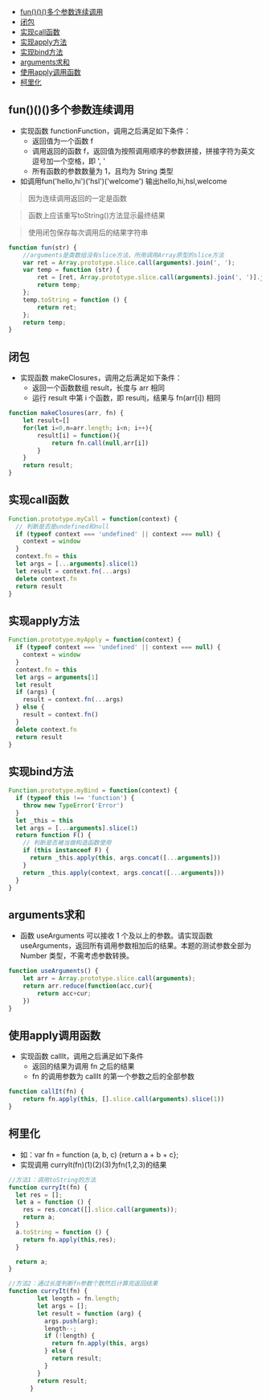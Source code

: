 <!-- TOC -->

- [fun()()()多个参数连续调用](#fun多个参数连续调用)
- [闭包](#闭包)
- [实现call函数](#实现call函数)
- [实现apply方法](#实现apply方法)
- [实现bind方法](#实现bind方法)
- [arguments求和](#arguments求和)
- [使用apply调用函数](#使用apply调用函数)
- [柯里化](#柯里化)

<!-- /TOC -->

## fun()()()多个参数连续调用
* 实现函数 functionFunction，调用之后满足如下条件：
    * 返回值为一个函数 f
    * 调用返回的函数 f，返回值为按照调用顺序的参数拼接，拼接字符为英文逗号加一个空格，即 ', '
    * 所有函数的参数数量为 1，且均为 String 类型
* 如调用fun('hello,hi')('hsl')('welcome') 输出hello,hi,hsl,welcome
> 因为连续调用返回的一定是函数

> 函数上应该重写toString()方法显示最终结果

> 使用闭包保存每次调用后的结果字符串

```js
function fun(str) {
    //arguments是类数组没有slice方法，所用调用Array原型的slice方法
    var ret = Array.prototype.slice.call(arguments).join(', ');
    var temp = function (str) {
        ret = [ret, Array.prototype.slice.call(arguments).join(', ')].join(', ');
        return temp;
    };
    temp.toString = function () {
        return ret;
    };
    return temp;
}
```
## 闭包
- 实现函数 makeClosures，调用之后满足如下条件：
    - 返回一个函数数组 result，长度与 arr 相同
    - 运行 result 中第 i 个函数，即 result[i]()，结果与 fn(arr[i]) 相同
```js
function makeClosures(arr, fn) {
    let result=[]
    for(let i=0,n=arr.length; i<n; i++){
        result[i] = function(){
            return fn.call(null,arr[i])
        }
    }
    return result;
}
```

## 实现call函数
```js
Function.prototype.myCall = function(context) {
  // 判断是否是undefined和null
  if (typeof context === 'undefined' || context === null) {
    context = window
  }
  context.fn = this
  let args = [...arguments].slice(1)
  let result = context.fn(...args)
  delete context.fn
  return result
}
```

## 实现apply方法
```js
Function.prototype.myApply = function(context) {
  if (typeof context === 'undefined' || context === null) {
    context = window
  }
  context.fn = this
  let args = arguments[1]
  let result
  if (args) {
    result = context.fn(...args)
  } else {
    result = context.fn()
  }
  delete context.fn
  return result
}
```

## 实现bind方法
```js
Function.prototype.myBind = function(context) {
  if (typeof this !== 'function') {
    throw new TypeError('Error')
  }
  let _this = this
  let args = [...arguments].slice(1)
  return function F() {
    // 判断是否被当做构造函数使用
    if (this instanceof F) {
      return _this.apply(this, args.concat([...arguments]))
    }
    return _this.apply(context, args.concat([...arguments]))
  }
}
```

## arguments求和
* 函数 useArguments 可以接收 1 个及以上的参数。请实现函数 useArguments，返回所有调用参数相加后的结果。本题的测试参数全部为 Number 类型，不需考虑参数转换。
```js
function useArguments() {
    let arr = Array.prototype.slice.call(arguments);
    return arr.reduce(function(acc,cur){
        return acc+cur;
    })
}
```

## 使用apply调用函数
- 实现函数 callIt，调用之后满足如下条件
  - 返回的结果为调用 fn 之后的结果
  - fn 的调用参数为 callIt 的第一个参数之后的全部参数
```js
function callIt(fn) {
    return fn.apply(this, [].slice.call(arguments).slice(1))
}
```

## 柯里化
* 如：var fn = function (a, b, c) {return a + b + c}; 
* 实现调用 curryIt(fn)(1)(2)(3)为fn(1,2,3)的结果
```js
//方法1：调用toString的方法
function curryIt(fn) {
  let res = [];
  let a = function () {
    res = res.concat([].slice.call(arguments));
    return a;
  }
  a.toString = function () {
    return fn.apply(this,res);
  }

  return a;
}
```

```js
//方法2：通过长度判断fn参数个数然后计算完返回结果
function curryIt(fn) {
        let length = fn.length;
        let args = [];
        let result = function (arg) {
          args.push(arg);
          length--;
          if (!length) {
            return fn.apply(this, args)
          } else {
            return result;
          }
        }
        return result;
      }
```
